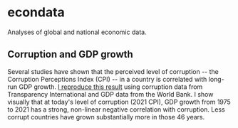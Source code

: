 # econdata
Analyses of global and national economic data.

## Corruption and GDP growth

Several studies have shown that the perceived level of corruption -- the Corruption Perceptions Index (CPI) -- in a country is correlated with long-run GDP growth. [I reproduce this result](https://github.com/ndronen/econdata/blob/main/notebooks/Corruption_and_GDP_growth.ipynb) using corruption data from Transparency International and GDP data from the World Bank. I show visually that at today's level of corruption (2021 CPI), GDP growth from 1975 to 2021 has a strong, non-linear negative correlation with corruption. Less corrupt countries have grown substantially more in those 46 years.
